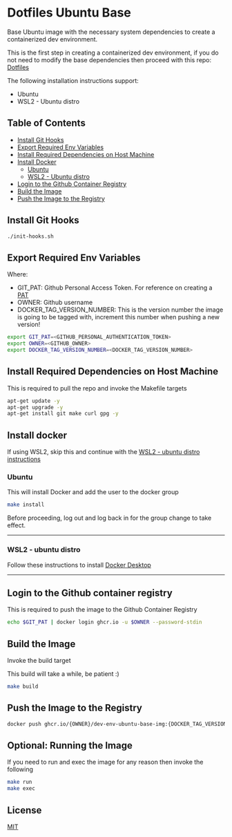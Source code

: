 # Dotfiles Ubuntu Base

Base Ubuntu image with the necessary system dependencies to create a containerized 
dev environment.

This is the first step in creating a containerized dev environment, if you do
not need to modify the base dependencies then proceed with this repo: 
[Dotfiles](https://gtihub.com/florez-carlos/dotfiles) 

The following installation instructions support:

- Ubuntu
- WSL2 - Ubuntu distro

## Table of Contents

* [Install Git Hooks](#install-git-hooks)
* [Export Required Env Variables](#export-required-env-variables)
* [Install Required Dependencies on Host Machine](#install-required-dependencies-on-host-machine)
* [Install Docker](#install-docker)
  * [Ubuntu](#ubuntu)
  * [WSL2 - Ubuntu distro](#wsl2---ubuntu-distro)
* [Login to the Github Container Registry](login-to-the-github-container-registkry)
* [Build the Image](#build-the-image)
* [Push the Image to the Registry](#push-the-image-to-the-registry)

## Install Git Hooks

```bash
./init-hooks.sh
```

## Export Required Env Variables

Where:
- GIT_PAT: Github Personal Access Token. For reference on creating a [PAT](https://docs.github.com/en/authentication/keeping-your-account-and-data-secure/creating-a-personal-access-token)
- OWNER: Github username
- DOCKER_TAG_VERSION_NUMBER: This is the version number the image is going to be tagged with, increment this number when pushing a new version!

```bash
export GIT_PAT=<GITHUB_PERSONAL_AUTHENTICATION_TOKEN>
export OWNER=<GITHUB_OWNER>
export DOCKER_TAG_VERSION_NUMBER=<DOCKER_TAG_VERSION_NUMBER>
```

## Install Required Dependencies on Host Machine

This is required to pull the repo and invoke the Makefile targets

```bash
apt-get update -y
apt-get upgrade -y
apt-get install git make curl gpg -y
```

## Install docker

If using WSL2, skip this and continue with the [WSL2 - ubuntu distro instructions](#wsl2---ubuntu-distro)

### Ubuntu

This will install Docker and add the user to the docker group

```bash
make install
```

Before proceeding, log out and log back in for the group change to take effect.

---

### WSL2 - ubuntu distro

Follow these instructions to install [Docker Desktop](https://docs.docker.com/desktop/windows/install/)

---


## Login to the Github container registry

This is required to push the image to the Github Container Registry

```bash
echo $GIT_PAT | docker login ghcr.io -u $OWNER --password-stdin
```

## Build the Image

Invoke the build target

This build will take a while, be patient :)

```bash
make build
```

## Push the Image to the Registry

```bash
docker push ghcr.io/{OWNER}/dev-env-ubuntu-base-img:{DOCKER_TAG_VERSION_NUMBER}
```

## Optional: Running the Image

If you need to run and exec the image for any reason then invoke the following

```bash
make run
make exec
```

## License
[MIT](https://choosealicense.com/licenses/mit/)
